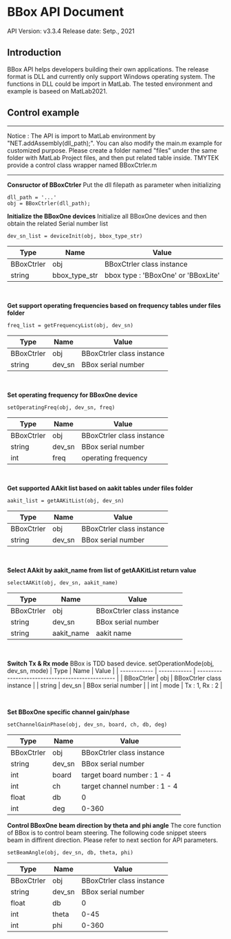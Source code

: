 # BBox API Document
API Version: v3.3.4
Release date: Setp., 2021

## Introduction

BBox API helps developers building their own applications. The release format is DLL and currently only support Windows operating system. The functions in DLL could be import in MatLab. The tested environment and example is baseed on MatLab2021.


## Control example



****
Notice : The API is import to MatLab environment by "NET.addAssembly(dll_path);". You can also modify the main.m example for customized purpose. Please create a folder named "files" under the same folder with MatLab Project files, and then put related table inside. TMYTEK provide a control class wrapper named BBoxCtrler.m
****
**Consructor of BBoxCtrler**
Put the dll filepath as parameter when initializing


    dll_path = '...'
    obj = BBoxCtrler(dll_path);

**Initialize the BBoxOne devices**
Initialize all BBoxOne devices and then obtain the related Serial number list

    dev_sn_list = deviceInit(obj, bbox_type_str)

| Type | Name | Value                                        |
| ------------ | ------------ | ------------------------------------------------ |
| BBoxCtrler   | obj           | BBoxCtrler class instance |
| string       | bbox_type_str | bbox type : 'BBoxOne' or 'BBoxLite'   |

  &emsp;

**Get support operating frequencies based on frequency tables under files folder**

    freq_list = getFrequencyList(obj, dev_sn)

| Type | Name | Value                                        |
| ------------ | ------------ | ------------------------------------------------ |
| BBoxCtrler   | obj           | BBoxCtrler class instance |
| string       | dev_sn | BBox serial number   |

  &emsp;

**Set operating frequency for BBoxOne device**

    setOperatingFreq(obj, dev_sn, freq)
| Type | Name | Value                                        |
| ------------ | ------------ | ------------------------------------------------ |
| BBoxCtrler   | obj           | BBoxCtrler class instance |
| string       | dev_sn | BBox serial number   |
| int          | freq   | operating frequency   |

  &emsp;


**Get supported AAkit list based on aakit tables under files folder**

    aakit_list = getAAKitList(obj, dev_sn)
| Type | Name | Value                                        |
| ------------ | ------------ | ------------------------------------------------ |
| BBoxCtrler   | obj          | BBoxCtrler class instance |
| string       | dev_sn       | BBox serial number   |

  &emsp;

**Select AAkit by aakit_name from list of getAAKitList return value**

    selectAAKit(obj, dev_sn, aakit_name)
| Type | Name | Value                                        |
| ------------ | ------------ | ------------------------------------------------ |
| BBoxCtrler   | obj          | BBoxCtrler class instance |
| string       | dev_sn       | BBox serial number   |
| string       | aakit_name   | aakit name   |

  &emsp;


**Switch Tx & Rx mode**
BBox is TDD based device.
    setOperationMode(obj, dev_sn, mode)
| Type | Name | Value                                        |
| ------------ | ------------ | ------------------------------------------------ |
| BBoxCtrler   | obj          | BBoxCtrler class instance |
| string       | dev_sn       | BBox serial number   |
| int          | mode         |  Tx : 1, Rx : 2     |

  &emsp;


**Set BBoxOne specific channel gain/phase**

    setChannelGainPhase(obj, dev_sn, board, ch, db, deg)
| Type | Name | Value                                        |
| ------------ | ------------ | ------------------------------------------------ |
| BBoxCtrler   | obj          | BBoxCtrler class instance |
| string       | dev_sn       | BBox serial number   |
| int          | board        |  target board number : 1 - 4     |
| int          | ch           |  target channel number : 1 - 4     |
| float        | db           |  0     |
| int          | deg          |  0-360     |


**Control BBoxOne beam direction by theta and phi angle**
The core function of BBox is to control beam steering. The following code snippet steers beam in diffirent direction. Please refer to next section for API parameters.

    setBeamAngle(obj, dev_sn, db, theta, phi)
| Type | Name | Value                                        |
| ------------ | ------------ | ------------------------------------------------ |
| BBoxCtrler   | obj          | BBoxCtrler class instance |
| string       | dev_sn       | BBox serial number   |
| float        | db           |  0     |
| int          | theta        |  0-45    |
| int          | phi          |  0-360    |




